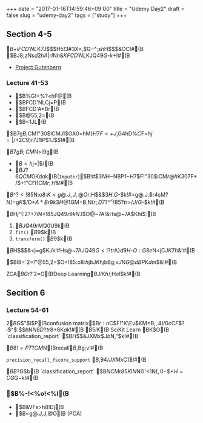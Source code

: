 +++
date = "2017-01-16T14:59:46+09:00"
title = "Udemy Day2"
draft = false
slug = "udemy-day2"
tags = ["study"]
+++

## Section 4-5
$B%G!<%?$+$iFCD'NL$K$7$J$$$H5!3#3X=,$G$-$^$;$s$h$H$$$&OC!#(B
$BJ8;zNs$d2hA|$r$I$N$h$&$KFCD'NL%Y%/%H%k$KJQ49$G$-$k$+!#(B

* [Project Gutenberg](http://www.gutenberg.org/)

### Lecture 41-53

* $B%G!<%?<hF@(B
* $BFCD'NLCj=P(B
* $BFCD'A*Br(B
* $B@55,2=(B
* $B<1JL(B

$B7gB;CM!"30$lCM$J$I$OA0=hM}$H$7$F<+J,$G4hD%$C$F<h$j=|$/$+2C9)$r$7$J$1$l$P$$$1$J$$!#(B

$B7gB;CM$N>l9g(B

* $B<h$j=|$/(B
* $BJ?6QCM$GKd$a$k(B(`Imputer`)$B!#$3$N$H$-$NBP1~$H$7$F!"30$lCM$r@h$K30$7$F$*$/$+!"Cf1{CM$r;H$&!#(B

$B$^$?<!85$N:o8:$K<g@.J,J,@O$r;H$&$3$H$,$G$-$k!#<g@.J,$r4sM?N(=g$K$$$/$D$+A*Br$9$k$3$H$@$1$GM=B,N($r;D$7$?$^$^<!85?t$r>/$J$/$G$-$k!#(B

$B$H$j$"$($:2?$+$7$i$N<!85JQ49$r$9$kN.$l$O@~7A!&Hs@~7A$K$h$i$:(B

1. $BJQ49%b%G%k$rMQ0U$9$k(B
2. `fit()` $B$9$k(B
3. `transform()` $B$9$k(B

$B$H$$$&<j=g$K$J$k!#Hs@~7AJQ49$G<!?t$rA}$d$9$H$-$O:G8e$N<jCJ$K$7$h$&!#(B

$BI8=`2=!"@55,2=$O<!85:o8:$h$j$b$J$K$h$j$bBg;v$J$N$G@dBP$K$d$m$&!#(B

ZCA$BGr?'2=$O(BDeep Learning$B$J$I$K$h$/;H$o$l$k!#(B

## Secition 6

### Lecture 54-61
2$B%/%i%9LdBj$G$"$l$P(Bconfusion matrix$B$r:n$C$F!"K\Ev$KM=B,$,4V0c$C$F$$$?$i$^$:$$$b$N$N8D?t$r8+6K$a$k!#(B
$B$5$i$K(B SciKit Learn $B$K$O(B `classification_report` $B$H$$$&JXMx$J$b$N$,$"$k!#(B

$B8!=P$7$?$$CM$N(Brecall$B$,Bg;v!#(B

`precision_recall_fscore_support` $B$,$9$4$/JXMx$C$]$$!#(B

$BB?%/%i%9LdBj$G$b(B `classification_report` $B$NCM$r85$K$I$N%/%i%9$NG'<1N($,0-$$$+H=CG$G$-$k!#(B

### $B%-!<%o!<%I(B

* $B&VFs>h8!Dj(B
* $B<g@.J,J,@O(B (PCA)
